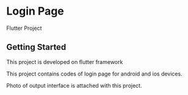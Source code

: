 # Login Page

Flutter Project

## Getting Started

This project is developed on flutter framework 

This project contains codes of login page for android and ios devices.

Photo of output interface is attached with this project.
